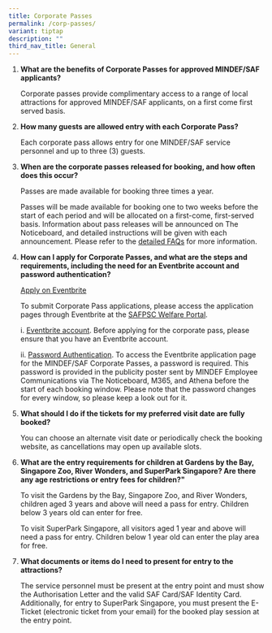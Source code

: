 ```yaml
---
title: Corporate Passes
permalink: /corp-passes/
variant: tiptap
description: ""
third_nav_title: General
---
```

<ol data-tight="true" class="tight">
<li>
<p><strong>What are the benefits of Corporate Passes for approved MINDEF/SAF applicants?</strong>
</p>
<p>Corporate passes provide complimentary access to a range of local attractions
for approved MINDEF/SAF applicants, on a first come first served basis.</p>
<p></p>
</li>
<li>
<p><strong>How many guests are allowed entry with each Corporate Pass?</strong>
</p>
<p>Each corporate pass allows entry for one MINDEF/SAF service personnel
and up to three (3) guests.</p>
<p></p>
</li>
<li>
<p><strong>When are the corporate passes released for booking, and how often does this occur?</strong>
</p>
<p>Passes are made available for booking three times a year.</p>
<p>Passes will be made available for booking one to two weeks before the
start of each period and will be allocated on a first-come, first-served
basis. Information about pass releases will be announced on The Noticeboard,
and detailed instructions will be given with each announcement. Please
refer to the <a href="https://file.go.gov.sg/faqforcp.pdf" class="fui-Link ___1rxvrpe f2hkw1w f3rmtva f1ewtqcl fyind8e f1k6fduh f1w7gpdv fk6fouc fjoy568 figsok6 f1hu3pq6 f11qmguv f19f4twv f1tyq0we f1g0x7ka fhxju0i f1qch9an f1cnd47f fqv5qza f1vmzxwi f1o700av f13mvf36 f1cmlufx f9n3di6 f1ids18y f1tx3yz7 f1deo86v f1eh06m1 f1iescvh fhgqx19 f1olyrje f1p93eir f1nev41a f1h8hb77 f1lqvz6u f10aw75t fsle3fq f17ae5zn" rel="noreferrer noopener" target="_blank">detailed FAQs</a> for more information.</p>
<p></p>
</li>
<li>
<p><strong>How can I apply for Corporate Passes, and what are the steps and requirements, including the need for an Eventbrite account and password authentication?</strong>
</p>
<p><u>Apply on Eventbrite</u>
</p>
<p>To submit Corporate Pass applications, please access the application pages
through Eventbrite at the <a href="https://safpscdeals.my.canva.site/" rel="noopener noreferrer nofollow" target="_blank">SAFPSC Welfare Portal</a>.</p>
<p></p>
<p>i. <u>Eventbrite account</u>. Before applying for the corporate pass, please
ensure that you have an Eventbrite account.</p>
<p>ii. <u>Password Authentication</u>. To access the Eventbrite application
page for the MINDEF/SAF Corporate Passes, a password is required. This
password is provided in the publicity poster sent by MINDEF Employee Communications
via The Noticeboard, M365, and Athena before the start of each booking
window. Please note that the password changes for every window, so please
keep a look out for it.</p>
<p></p>
</li>
<li>
<p><strong>What should I do if the tickets for my preferred visit date are fully booked?</strong>
</p>
<p>You can choose an alternate visit date or periodically check the booking
website, as cancellations may open up available slots.</p>
<p></p>
</li>
<li>
<p><strong>What are the entry requirements for children at Gardens by the Bay, Singapore Zoo, River Wonders, and SuperPark Singapore? Are there any age restrictions or entry fees for children?"</strong>
</p>
<p>To visit the Gardens by the Bay, Singapore Zoo, and River Wonders, children
aged 3 years and above will need a pass for entry. Children below 3 years
old can enter for free.</p>
<p></p>
<p>To visit SuperPark Singapore, all visitors aged 1 year and above will
need a pass for entry. Children below 1 year old can enter the play area
for free.</p>
<p></p>
</li>
<li>
<p><strong>What documents or items do I need to present for entry to the attractions?</strong>
</p>
<p>The service personnel must be present at the entry point and must show
the Authorisation Letter and the valid SAF Card/SAF Identity Card. Additionally,
for entry to SuperPark Singapore, you must present the E-Ticket (electronic
ticket from your email) for the booked play session at the entry point.</p>
</li>
</ol>
<p></p>